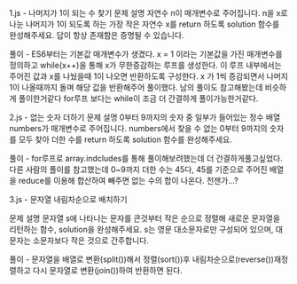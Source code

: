 1.js - 나머지가 1이 되는 수 찾기
문제 설명
자연수 n이 매개변수로 주어집니다. n을 x로 나눈 나머지가 1이 되도록 하는 가장 작은 자연수 x를 return 하도록 solution 함수를 완성해주세요. 답이 항상 존재함은 증명될 수 있습니다.

풀이 - ES6부터는 기본값 매개변수가 생겼다.
      x = 1 이라는 기본값을 가진 매개변수를 정의하고 while(x++)을 통해 x가 무한증감하는 루프를 생성한다.
      이 루프 내부에서는 주어진 값과 x를 나눴을때 1이 나오면 반환하도록 구성한다.
      x 가 1씩 증감되면서 나머지1이 나올때까지 돌며 해당 값을 반환해주어 풀이했다.
      남의 풀이도 참고해봤는데 비슷하게 풀이한거같다 for루프 보다는 while이 조금 더 간결하게 풀이가능한거같다.


2.js - 없는 숫자 더하기
문제 설명
0부터 9까지의 숫자 중 일부가 들어있는 정수 배열 numbers가 매개변수로 주어집니다. numbers에서 찾을 수 없는 0부터 9까지의 숫자를 모두 찾아 더한 수를 return 하도록 solution 함수를 완성해주세요.

풀이 - for루프로 array.indcludes를 통해 풀이해보려했는데 더 간결하게풀고싶었다.
      다른 사람의 풀이를 참고했는데 0~9까지 더한 수는 45다, 45를 기준으로 주어진 배열을 reduce를 이용해 합산하여 빼주면 없는 수의 합이 나온다.
      천잰가...?

3.js - 문자열 내림차순으로 배치하기

문제 설명
문자열 s에 나타나는 문자를 큰것부터 작은 순으로 정렬해 새로운 문자열을 리턴하는 함수, solution을 완성해주세요.
s는 영문 대소문자로만 구성되어 있으며, 대문자는 소문자보다 작은 것으로 간주합니다.
      
풀이 - 문자열을 배열로 변환(split())해서 정렬(sort())후 내림차순으로(reverse())재정렬하고 다시 문자열로 변환(join())하여 반환하면 된다.
